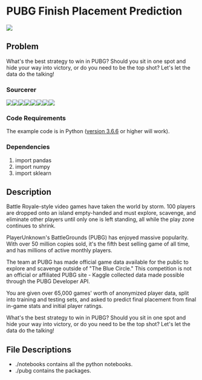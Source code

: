 # PUBG Finish Placement Prediction 

<img src = "https://steamcdn-a.akamaihd.net/steam/apps/578080/header.jpg?t=1532389282">

## Problem
What's the best strategy to win in PUBG? Should you sit in one spot and hide your way into victory, or do you need to be the top shot? Let's let the data do the talking!

### Sourcerer
[![](https://sourcerer.io/fame/souvikb07/souvikb07/PUBG-Finish-Placement-Prediction/images/0)](https://sourcerer.io/fame/souvikb07/souvikb07/PUBG-Finish-Placement-Prediction/links/0)[![](https://sourcerer.io/fame/souvikb07/souvikb07/PUBG-Finish-Placement-Prediction/images/1)](https://sourcerer.io/fame/souvikb07/souvikb07/PUBG-Finish-Placement-Prediction/links/1)[![](https://sourcerer.io/fame/souvikb07/souvikb07/PUBG-Finish-Placement-Prediction/images/2)](https://sourcerer.io/fame/souvikb07/souvikb07/PUBG-Finish-Placement-Prediction/links/2)[![](https://sourcerer.io/fame/souvikb07/souvikb07/PUBG-Finish-Placement-Prediction/images/3)](https://sourcerer.io/fame/souvikb07/souvikb07/PUBG-Finish-Placement-Prediction/links/3)[![](https://sourcerer.io/fame/souvikb07/souvikb07/PUBG-Finish-Placement-Prediction/images/4)](https://sourcerer.io/fame/souvikb07/souvikb07/PUBG-Finish-Placement-Prediction/links/4)[![](https://sourcerer.io/fame/souvikb07/souvikb07/PUBG-Finish-Placement-Prediction/images/5)](https://sourcerer.io/fame/souvikb07/souvikb07/PUBG-Finish-Placement-Prediction/links/5)[![](https://sourcerer.io/fame/souvikb07/souvikb07/PUBG-Finish-Placement-Prediction/images/6)](https://sourcerer.io/fame/souvikb07/souvikb07/PUBG-Finish-Placement-Prediction/links/6)[![](https://sourcerer.io/fame/souvikb07/souvikb07/PUBG-Finish-Placement-Prediction/images/7)](https://sourcerer.io/fame/souvikb07/souvikb07/PUBG-Finish-Placement-Prediction/links/7)

### Code Requirements
The example code is in Python ([version 3.6.6](https://www.python.org/downloads/release/python-366/) or higher will work). 

### Dependencies

1) import pandas
2) import numpy
3) import sklearn

## Description
Battle Royale-style video games have taken the world by storm. 100 players are dropped onto an island empty-handed and must explore, scavenge, and eliminate other players until only one is left standing, all while the play zone continues to shrink.

PlayerUnknown's BattleGrounds (PUBG) has enjoyed massive popularity. With over 50 million copies sold, it's the fifth best selling game of all time, and has millions of active monthly players.

The team at PUBG has made official game data available for the public to explore and scavenge outside of "The Blue Circle." This competition is not an official or affiliated PUBG site - Kaggle collected data made possible through the PUBG Developer API. 

You are given over 65,000 games' worth of anonymized player data, split into training and testing sets, and asked to predict final placement from final in-game stats and initial player ratings. 
 
What's the best strategy to win in PUBG? Should you sit in one spot and hide your way into victory, or do you need to be the top shot? Let's let the data do the talking!

## File Descriptions

* ./notebooks contains all the python notebooks.
* ./pubg contains the packages.
